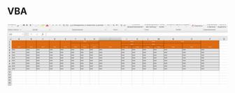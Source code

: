 ##  **VBA**
![logo](https://github.com/Dark-MonkGI/VBA_Excel/blob/main/my_completed_work/Report_4_Bulletin/Report_4_Bulletin.jpg?raw=true)
